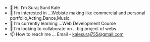 - 👋 Hi, I’m Suraj Sunil Kale
- 👀 I’m interested in ...Webiste making like commercial and personal portfolio,Acting,Dance,Music.
- 🌱 I’m currently learning ...Web Development Course
- 💞️ I’m looking to collaborate on ...big project of webs 
- 📫 How to reach me ... Email - kalesuraj755@gmail.com

<!---
kale461/kale461 is a ✨ special ✨ repository because its `README.md` (this file) appears on your GitHub profile.
You can click the Preview link to take a look at your changes.
--->
